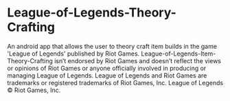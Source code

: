 # League-of-Legends-Theory-Crafting
An android app that allows the user to theory craft item builds in the game 'League of Legends' published by Riot Games. League-of-Legends-Item-Theory-Crafting isn’t endorsed by Riot Games and doesn’t reflect the views or opinions of Riot Games or anyone officially involved in producing or managing League of Legends. League of Legends and Riot Games are trademarks or registered trademarks of Riot Games, Inc. League of Legends © Riot Games, Inc.

